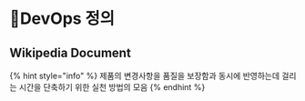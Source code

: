 # DevOps 정의

## Wikipedia Document

{% hint style="info" %}
제품의 변경사항을 품질을 보장함과 동시에 반영하는데 걸리는 시간을 단축하기 위한 실천 방법의 모음&#x20;
{% endhint %}
